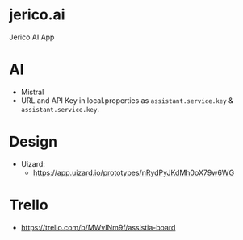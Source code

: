 # jerico.ai
Jerico AI App

# AI
* Mistral
* URL and API Key in local.properties as `assistant.service.key` & `assistant.service.key`.

# Design
* Uizard:
  * https://app.uizard.io/prototypes/nRydPyJKdMh0oX79w6WG

# Trello
* https://trello.com/b/MWvINm9f/assistia-board